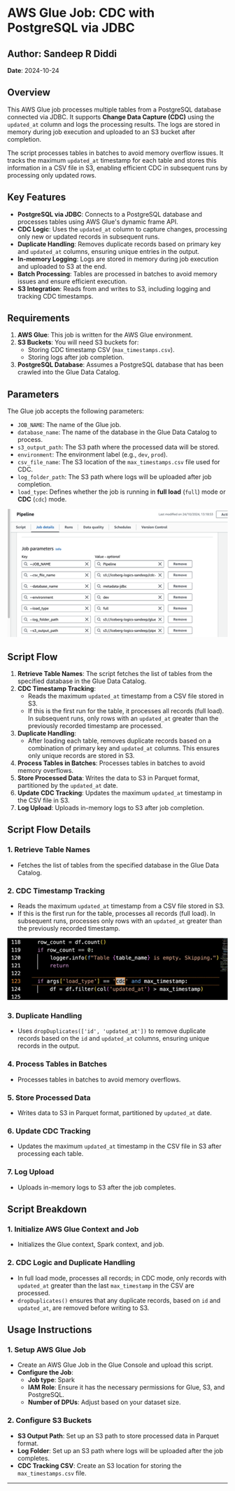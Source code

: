 # AWS Glue Job: CDC with PostgreSQL via JDBC

## Author: Sandeep R Diddi

**Date**: 2024-10-24

## Overview

This AWS Glue job processes multiple tables from a PostgreSQL database connected via JDBC. It supports **Change Data Capture (CDC)** using the `updated_at` column and logs the processing results. The logs are stored in memory during job execution and uploaded to an S3 bucket after completion.

The script processes tables in batches to avoid memory overflow issues. It tracks the maximum `updated_at` timestamp for each table and stores this information in a CSV file in S3, enabling efficient CDC in subsequent runs by processing only updated rows.

## Key Features

- **PostgreSQL via JDBC**: Connects to a PostgreSQL database and processes tables using AWS Glue's dynamic frame API.
- **CDC Logic**: Uses the `updated_at` column to capture changes, processing only new or updated records in subsequent runs.
- **Duplicate Handling**: Removes duplicate records based on primary key and `updated_at` columns, ensuring unique entries in the output.
- **In-memory Logging**: Logs are stored in memory during job execution and uploaded to S3 at the end.
- **Batch Processing**: Tables are processed in batches to avoid memory issues and ensure efficient execution.
- **S3 Integration**: Reads from and writes to S3, including logging and tracking CDC timestamps.

## Requirements

1. **AWS Glue**: This job is written for the AWS Glue environment.
2. **S3 Buckets**: You will need S3 buckets for:
   - Storing CDC timestamp CSV (`max_timestamps.csv`).
   - Storing logs after job completion.
3. **PostgreSQL Database**: Assumes a PostgreSQL database that has been crawled into the Glue Data Catalog.

## Parameters

The Glue job accepts the following parameters:

- `JOB_NAME`: The name of the Glue job.
- `database_name`: The name of the database in the Glue Data Catalog to process.
- `s3_output_path`: The S3 path where the processed data will be stored.
- `environment`: The environment label (e.g., `dev`, `prod`).
- `csv_file_name`: The S3 location of the `max_timestamps.csv` file used for CDC.
- `log_folder_path`: The S3 path where logs will be uploaded after job completion.
- `load_type`: Defines whether the job is running in **full load** (`full`) mode or **CDC** (`cdc`) mode.

![App Screenshot](images/Parameters.png)

## Script Flow

1. **Retrieve Table Names**: The script fetches the list of tables from the specified database in the Glue Data Catalog.
2. **CDC Timestamp Tracking**:
   - Reads the maximum `updated_at` timestamp from a CSV file stored in S3.
   - If this is the first run for the table, it processes all records (full load). In subsequent runs, only rows with an `updated_at` greater than the previously recorded timestamp are processed.
3. **Duplicate Handling**:
   - After loading each table, removes duplicate records based on a combination of primary key and `updated_at` columns. This ensures only unique records are stored in S3.
4. **Process Tables in Batches**: Processes tables in batches to avoid memory overflows.
5. **Store Processed Data**: Writes the data to S3 in Parquet format, partitioned by the `updated_at` date.
6. **Update CDC Tracking**: Updates the maximum `updated_at` timestamp in the CSV file in S3.
7. **Log Upload**: Uploads in-memory logs to S3 after job completion.

## Script Flow Details

### 1. Retrieve Table Names
- Fetches the list of tables from the specified database in the Glue Data Catalog.

### 2. CDC Timestamp Tracking
- Reads the maximum `updated_at` timestamp from a CSV file stored in S3.
- If this is the first run for the table, processes all records (full load). In subsequent runs, processes only rows with an `updated_at` greater than the previously recorded timestamp.

![App Screenshot](images/CDC.png)

### 3. Duplicate Handling
- Uses `dropDuplicates(['id', 'updated_at'])` to remove duplicate records based on the `id` and `updated_at` columns, ensuring unique records in the output.

### 4. Process Tables in Batches
- Processes tables in batches to avoid memory overflows.

### 5. Store Processed Data
- Writes data to S3 in Parquet format, partitioned by `updated_at` date.

### 6. Update CDC Tracking
- Updates the maximum `updated_at` timestamp in the CSV file in S3 after processing each table.

### 7. Log Upload
- Uploads in-memory logs to S3 after the job completes.

## Script Breakdown

### 1. Initialize AWS Glue Context and Job
- Initializes the Glue context, Spark context, and job.

### 2. CDC Logic and Duplicate Handling
- In full load mode, processes all records; in CDC mode, only records with `updated_at` greater than the last `max_timestamp` in the CSV are processed.
- `dropDuplicates()` ensures that any duplicate records, based on `id` and `updated_at`, are removed before writing to S3.

## Usage Instructions

### 1. Setup AWS Glue Job
- Create an AWS Glue Job in the Glue Console and upload this script.
- **Configure the Job**:
  - **Job type**: Spark
  - **IAM Role**: Ensure it has the necessary permissions for Glue, S3, and PostgreSQL.
  - **Number of DPUs**: Adjust based on your dataset size.

### 2. Configure S3 Buckets
- **S3 Output Path**: Set up an S3 path to store processed data in Parquet format.
- **Log Folder**: Set up an S3 path where logs will be uploaded after the job completes.
- **CDC Tracking CSV**: Create an S3 location for storing the `max_timestamps.csv` file.

---
